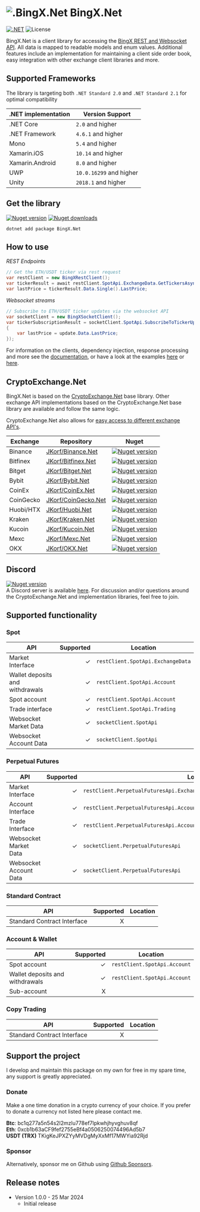 # ![.BingX.Net](https://github.com/JKorf/BingX.Net/blob/781598404ac510d462c91e6888be2d530bd6e350/BingX.Net/Icon/BingX.png) BingX.Net  

[![.NET](https://img.shields.io/github/actions/workflow/status/JKorf/BingX.Net/dotnet.yml?style=for-the-badge)](https://github.com/JKorf/BingX.Net/actions/workflows/dotnet.yml) ![License](https://img.shields.io/github/license/JKorf/BingX.Net?style=for-the-badge)

BingX.Net is a client library for accessing the [BingX REST and Websocket API](https://bingx-api.github.io/docs/#/en-us/swapV2/changelog). All data is mapped to readable models and enum values. Additional features include an implementation for maintaining a client side order book, easy integration with other exchange client libraries and more.

## Supported Frameworks
The library is targeting both `.NET Standard 2.0` and `.NET Standard 2.1` for optimal compatibility

|.NET implementation|Version Support|
|--|--|
|.NET Core|`2.0` and higher|
|.NET Framework|`4.6.1` and higher|
|Mono|`5.4` and higher|
|Xamarin.iOS|`10.14` and higher|
|Xamarin.Android|`8.0` and higher|
|UWP|`10.0.16299` and higher|
|Unity|`2018.1` and higher|

## Get the library
[![Nuget version](https://img.shields.io/nuget/v/BingX.net.svg?style=for-the-badge)](https://www.nuget.org/packages/BingX.Net)  [![Nuget downloads](https://img.shields.io/nuget/dt/BingX.Net.svg?style=for-the-badge)](https://www.nuget.org/packages/BingX.Net)

	dotnet add package BingX.Net
	
## How to use
*REST Endpoints*  

```csharp
// Get the ETH/USDT ticker via rest request
var restClient = new BingXRestClient();
var tickerResult = await restClient.SpotApi.ExchangeData.GetTickersAsync("ETH-USDT");
var lastPrice = tickerResult.Data.Single().LastPrice;
```
	
*Websocket streams*  

```csharp
// Subscribe to ETH/USDT ticker updates via the websocket API
var socketClient = new BingXSocketClient();
var tickerSubscriptionResult = socketClient.SpotApi.SubscribeToTickerUpdatesAsync("ETHUSDT", (update) =>
{
    var lastPrice = update.Data.LastPrice;
});
```

For information on the clients, dependency injection, response processing and more see the [documentation](https://jkorf.github.io/BingX.Net/), or have a look at the examples [here](https://github.com/JKorf/BingX.Net/tree/main/Examples) or [here](https://github.com/JKorf/CryptoExchange.Net/tree/master/Examples).

## CryptoExchange.Net
BingX.Net is based on the [CryptoExchange.Net](https://github.com/JKorf/CryptoExchange.Net) base library. Other exchange API implementations based on the CryptoExchange.Net base library are available and follow the same logic.

CryptoExchange.Net also allows for [easy access to different exchange API's](https://jkorf.github.io/CryptoExchange.Net#idocs_common).

|Exchange|Repository|Nuget|
|--|--|--|
|Binance|[JKorf/Binance.Net](https://github.com/JKorf/Binance.Net)|[![Nuget version](https://img.shields.io/nuget/v/Binance.net.svg?style=flat-square)](https://www.nuget.org/packages/Binance.Net)|
|Bitfinex|[JKorf/Bitfinex.Net](https://github.com/JKorf/Bitfinex.Net)|[![Nuget version](https://img.shields.io/nuget/v/Bitfinex.net.svg?style=flat-square)](https://www.nuget.org/packages/Bitfinex.Net)|
|Bitget|[JKorf/Bitget.Net](https://github.com/JKorf/Bitget.Net)|[![Nuget version](https://img.shields.io/nuget/v/JK.Bitget.net.svg?style=flat-square)](https://www.nuget.org/packages/JK.Bitget.Net)|
|Bybit|[JKorf/Bybit.Net](https://github.com/JKorf/Bybit.Net)|[![Nuget version](https://img.shields.io/nuget/v/Bybit.net.svg?style=flat-square)](https://www.nuget.org/packages/Bybit.Net)|
|CoinEx|[JKorf/CoinEx.Net](https://github.com/JKorf/CoinEx.Net)|[![Nuget version](https://img.shields.io/nuget/v/CoinEx.net.svg?style=flat-square)](https://www.nuget.org/packages/CoinEx.Net)|
|CoinGecko|[JKorf/CoinGecko.Net](https://github.com/JKorf/CoinGecko.Net)|[![Nuget version](https://img.shields.io/nuget/v/CoinGecko.net.svg?style=flat-square)](https://www.nuget.org/packages/CoinGecko.Net)|
|Huobi/HTX|[JKorf/Huobi.Net](https://github.com/JKorf/Huobi.Net)|[![Nuget version](https://img.shields.io/nuget/v/Huobi.net.svg?style=flat-square)](https://www.nuget.org/packages/Huobi.Net)|
|Kraken|[JKorf/Kraken.Net](https://github.com/JKorf/Kraken.Net)|[![Nuget version](https://img.shields.io/nuget/v/KrakenExchange.net.svg?style=flat-square)](https://www.nuget.org/packages/KrakenExchange.Net)|
|Kucoin|[JKorf/Kucoin.Net](https://github.com/JKorf/Kucoin.Net)|[![Nuget version](https://img.shields.io/nuget/v/Kucoin.net.svg?style=flat-square)](https://www.nuget.org/packages/Kucoin.Net)|
|Mexc|[JKorf/Mexc.Net](https://github.com/JKorf/Mexc.Net)|[![Nuget version](https://img.shields.io/nuget/v/JK.Mexc.net.svg?style=flat-square)](https://www.nuget.org/packages/JK.Mexc.Net)|
|OKX|[JKorf/OKX.Net](https://github.com/JKorf/OKX.Net)|[![Nuget version](https://img.shields.io/nuget/v/JK.OKX.net.svg?style=flat-square)](https://www.nuget.org/packages/JK.OKX.Net)|

## Discord
[![Nuget version](https://img.shields.io/discord/847020490588422145?style=for-the-badge)](https://discord.gg/MSpeEtSY8t)  
A Discord server is available [here](https://discord.gg/MSpeEtSY8t). For discussion and/or questions around the CryptoExchange.Net and implementation libraries, feel free to join.

## Supported functionality

### Spot
|API|Supported|Location|
|--|--:|--|
|Market Interface|✓|`restClient.SpotApi.ExchangeData`|
|Wallet deposits and withdrawals|✓|`restClient.SpotApi.Account`|
|Spot account|✓|`restClient.SpotApi.Account`|
|Trade interface|✓|`restClient.SpotApi.Trading`|
|Websocket Market Data|✓|`socketClient.SpotApi`|
|Websocket Account Data|✓|`socketClient.SpotApi`|

### Perpetual Futures
|API|Supported|Location|
|--|--:|--|
|Market Interface|✓|`restClient.PerpetualFuturesApi.ExchangeData`|
|Account Interface|✓|`restClient.PerpetualFuturesApi.Account`|
|Trade Interface|✓|`restClient.PerpetualFuturesApi.Account`/`restClient.PerpetualFuturesApi.Trading`|
|Websocket Market Data|✓|`socketClient.PerpetualFuturesApi`|
|Websocket Account Data|✓|`socketClient.PerpetualFuturesApi`|

### Standard Contract
|API|Supported|Location|
|--|--:|--|
|Standard Contract Interface|X||

### Account & Wallet
|API|Supported|Location|
|--|--:|--|
|Spot account|✓|`restClient.SpotApi.Account`|
|Wallet deposits and withdrawals|✓|`restClient.SpotApi.Account`|
|Sub-account|X||

### Copy Trading
|API|Supported|Location|
|--|--:|--|
|Standard Contract Interface|X||

## Support the project
I develop and maintain this package on my own for free in my spare time, any support is greatly appreciated.

### Donate
Make a one time donation in a crypto currency of your choice. If you prefer to donate a currency not listed here please contact me.

**Btc**:  bc1q277a5n54s2l2mzlu778ef7lpkwhjhyvghuv8qf  
**Eth**:  0xcb1b63aCF9fef2755eBf4a0506250074496Ad5b7   
**USDT (TRX)**  TKigKeJPXZYyMVDgMyXxMf17MWYia92Rjd

### Sponsor
Alternatively, sponsor me on Github using [Github Sponsors](https://github.com/sponsors/JKorf). 

## Release notes
* Version 1.0.0 - 25 Mar 2024
    * Initial release